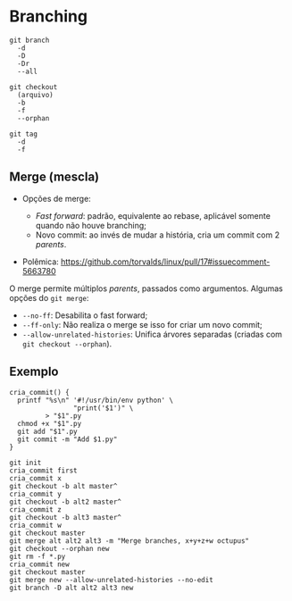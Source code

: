# Branching

```
git branch
  -d
  -D
  -Dr
  --all

git checkout
  (arquivo)
  -b
  -f
  --orphan

git tag
  -d
  -f
```

## Merge (mescla)

- Opções de merge:
  - *Fast forward*: padrão, equivalente ao rebase,
    aplicável somente quando não houve branching;
  - Novo commit: ao invés de mudar a história,
    cria um commit com 2 *parents*.

- Polêmica:
  <https://github.com/torvalds/linux/pull/17#issuecomment-5663780>

O merge permite múltiplos *parents*, passados como argumentos.
Algumas opções do `git merge`:

- `--no-ff`: Desabilita o fast forward;
- `--ff-only`: Não realiza o merge se isso for criar um novo commit;
- `--allow-unrelated-histories`: Unifica árvores separadas
  (criadas com `git checkout --orphan`).


## Exemplo

```
cria_commit() {
  printf "%s\n" '#!/usr/bin/env python' \
                "print('$1')" \
         > "$1".py
  chmod +x "$1".py
  git add "$1".py
  git commit -m "Add $1.py"
}

git init
cria_commit first
cria_commit x
git checkout -b alt master^
cria_commit y
git checkout -b alt2 master^
cria_commit z
git checkout -b alt3 master^
cria_commit w
git checkout master
git merge alt alt2 alt3 -m "Merge branches, x+y+z+w octupus"
git checkout --orphan new
git rm -f *.py
cria_commit new
git checkout master
git merge new --allow-unrelated-histories --no-edit
git branch -D alt alt2 alt3 new
```
